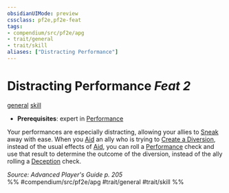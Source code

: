 ```yaml
---
obsidianUIMode: preview
cssclass: pf2e,pf2e-feat
tags:
- compendium/src/pf2e/apg
- trait/general
- trait/skill
aliases: ["Distracting Performance"]
---
```

# Distracting Performance  *Feat 2*  
[general](../../Rules/traits/general.md)  [skill](../../Rules/traits/skill.md)  

- **Prerequisites**: expert in [Performance](../skills.md#Performance)

Your performances are especially distracting, allowing your allies to [Sneak](../../Rules/actions/sneak.md) away with ease. When you [Aid](../../Rules/actions/aid.md) an ally who is trying to [Create a Diversion](../../Rules/actions/create-a-diversion.md), instead of the usual effects of [Aid](../../Rules/actions/aid.md), you can roll a [Performance](../skills.md#Performance) check and use that result to determine the outcome of the diversion, instead of the ally rolling a [Deception](../skills.md#Deception) check.

*Source: Advanced Player's Guide p. 205*  
%% #compendium/src/pf2e/apg #trait/general #trait/skill %%